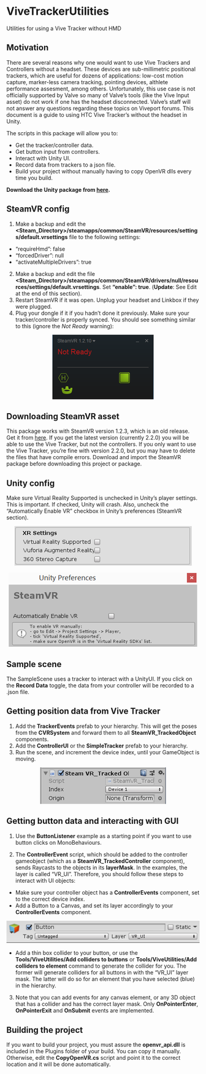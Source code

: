 # ViveTrackerUtilities
Utilities for using a Vive Tracker without HMD


## Motivation
There are several reasons  why one  would want to use Vive Trackers and Controllers without a headset. These devices are sub-millimetric positional trackers, which are useful for dozens of applications: low-cost motion capture, marker-less camera tracking, pointing devices, althlete performance assesment, among others.
Unfortunately, this use case is  not officially supported by Valve so many of Valve’s tools (like the Vive Input asset) do not work if one has the headset disconnected. Valve’s staff will not answer any questions regarding these topics on Viveport forums. 
This document is a guide to using HTC Vive Tracker’s without the headset in Unity. 

The scripts in this package will allow you to:
* Get the tracker/controller data.
* Get button input from controllers.
* Interact with Unity UI.
* Record data from trackers to a json file.
* Build your project without manually having to copy OpenVR dlls every time you build. 

__Download the Unity package from [here](https://github.com/sergiobd/ViveTrackerUtilities).__

## SteamVR config
1.	Make a backup and edit the **<Steam_Directory>/steamapps/common/SteamVR/resources/settings/default.vrsettings** file to the following settings:

* “requireHmd”: false
* “forcedDriver”: null
* “activateMultipleDrivers”: true

2.	Make a backup and edit the file **<Steam_Directory>/steamapps/common/SteamVR/drivers/null/resources/settings/default.vrsettings**. Set **“enable”: true**. (**Update**: See Edit at the end of this section).
3.	Restart SteamVR if it was open. Unplug your headset and Linkbox if they were plugged.
4.	Plug your dongle if it if you hadn’t done it previously. Make sure your tracker/controller is properly synced. You should see something similar to this (ignore the *Not Ready* warning):

<p align="center">
  <img src="/DocImages/Tracker_SteamVR.png">
</p>


## Downloading SteamVR asset
This package works with SteamVR version 1.2.3, which is an old release. Get it from [here](https://github.com/ValveSoftware/steamvr_unity_plugin/releases/tag/1.2.3). If you get the latest version (currently 2.2.0) you will be able to use the Vive Tracker, but not the controllers. If you only want to use the Vive Tracker, you’re fine with version 2.2.0, but you may have to delete the files that have compile errors. 
Download and import the SteamVR package before downloading this project or package.

## Unity config
Make sure Virtual Reality Supported is unchecked in Unity’s player settings. This is important. If checked, Unity will crash. Also, uncheck the “Automatically Enable VR” checkbox in Unity’s preferences (SteamVR section).

<p align="center">
  <img src="/DocImages/XRSettings.png">
</p>

<p align="center">
  <img src="/DocImages/UnityPrefs.png">
</p>
 
## Sample scene
The SampleScene uses a tracker to interact with a UnityUI. If you click on the **Record Data** toggle, the data from your controller will be recorded to a .json file.

## Getting position data from Vive Tracker

1.	Add the **TrackerEvents** prefab to your hierarchy. This will get the poses from the **CVRSystem** and forward them to all **SteamVR_TrackedObject** components.
2.	Add the **ControllerUI** or the **SimpleTracker** prefab to your hierarchy.
3.	Run the scene, and increment the device index, until your GameObject is moving.

<p align="center">
  <img src="/DocImages/TrackedObject.png">
</p>
 

## Getting button data and interacting with GUI
1.	Use the **ButtonListener** example as a starting point if you want to use button clicks on MonoBehaviours.

2.	The **ControllerEvent** script, which should be added to the controller gameobject  (which as a **SteamVR_TrackedController** component), sends Raycasts  to the objects in its **layerMask**. In the examples, the layer is called “VR_UI”. Therefore, you should follow these steps to interact with UI objects:
* Make sure your controller object has a **ControllerEvents** component, set to the correct device index.
* Add a Button to a Canvas, and set its layer accordingly to your **ControllerEvents** component.

<p align="center">
  <img src="/DocImages/Button.png">
</p>
 

* Add a thin box collider to your button, or use the **Tools/ViveUtilities/Add colliders to buttons** or **Tools/ViveUtilities/Add colliders to element** command to generate the collider for you. The former will generate colliders for all buttons in with the “VR_UI” layer mask. The latter will do so for an element that you have selected (blue) in the hierarchy.

3.	Note that you can add events for any canvas element, or any 3D object that has a collider and has the correct layer mask. Only **OnPointerEnter**, **OnPointerExit** and **OnSubmit** events are implemented.

## Building the project
If you want to build your project, you must assure the **openvr_api.dll** is included in the Plugins folder of your build. You can copy it manually. Otherwise, edit the **CopyOpenVR.cs** script and point it to the correct location and it will be done automatically. 
